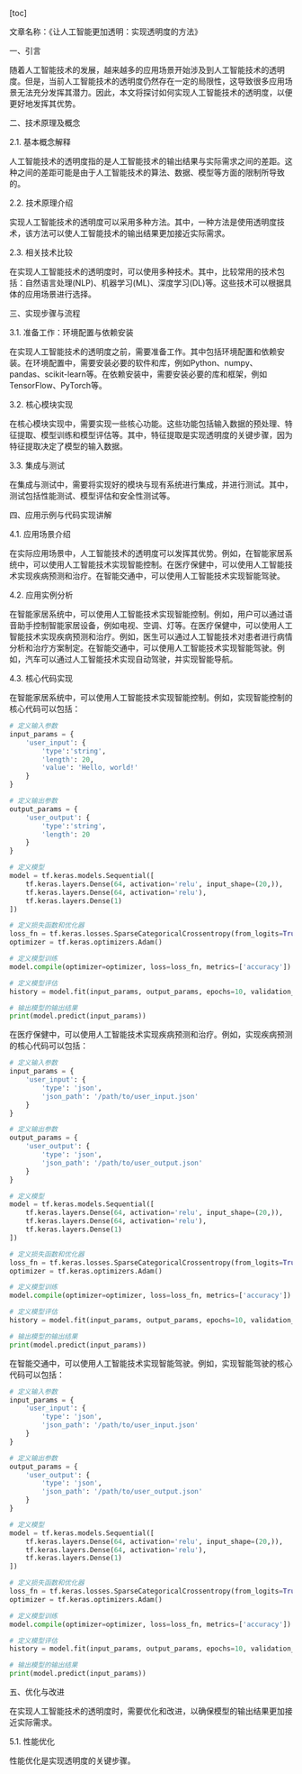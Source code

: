 
[toc]                    
                
                
文章名称：《让人工智能更加透明：实现透明度的方法》

一、引言

随着人工智能技术的发展，越来越多的应用场景开始涉及到人工智能技术的透明度。但是，当前人工智能技术的透明度仍然存在一定的局限性，这导致很多应用场景无法充分发挥其潜力。因此，本文将探讨如何实现人工智能技术的透明度，以便更好地发挥其优势。

二、技术原理及概念

2.1. 基本概念解释

人工智能技术的透明度指的是人工智能技术的输出结果与实际需求之间的差距。这种之间的差距可能是由于人工智能技术的算法、数据、模型等方面的限制所导致的。

2.2. 技术原理介绍

实现人工智能技术的透明度可以采用多种方法。其中，一种方法是使用透明度技术，该方法可以使人工智能技术的输出结果更加接近实际需求。

2.3. 相关技术比较

在实现人工智能技术的透明度时，可以使用多种技术。其中，比较常用的技术包括：自然语言处理(NLP)、机器学习(ML)、深度学习(DL)等。这些技术可以根据具体的应用场景进行选择。

三、实现步骤与流程

3.1. 准备工作：环境配置与依赖安装

在实现人工智能技术的透明度之前，需要准备工作。其中包括环境配置和依赖安装。在环境配置中，需要安装必要的软件和库，例如Python、numpy、pandas、scikit-learn等。在依赖安装中，需要安装必要的库和框架，例如TensorFlow、PyTorch等。

3.2. 核心模块实现

在核心模块实现中，需要实现一些核心功能。这些功能包括输入数据的预处理、特征提取、模型训练和模型评估等。其中，特征提取是实现透明度的关键步骤，因为特征提取决定了模型的输入数据。

3.3. 集成与测试

在集成与测试中，需要将实现好的模块与现有系统进行集成，并进行测试。其中，测试包括性能测试、模型评估和安全性测试等。

四、应用示例与代码实现讲解

4.1. 应用场景介绍

在实际应用场景中，人工智能技术的透明度可以发挥其优势。例如，在智能家居系统中，可以使用人工智能技术实现智能控制。在医疗保健中，可以使用人工智能技术实现疾病预测和治疗。在智能交通中，可以使用人工智能技术实现智能驾驶。

4.2. 应用实例分析

在智能家居系统中，可以使用人工智能技术实现智能控制。例如，用户可以通过语音助手控制智能家居设备，例如电视、空调、灯等。在医疗保健中，可以使用人工智能技术实现疾病预测和治疗。例如，医生可以通过人工智能技术对患者进行病情分析和治疗方案制定。在智能交通中，可以使用人工智能技术实现智能驾驶。例如，汽车可以通过人工智能技术实现自动驾驶，并实现智能导航。

4.3. 核心代码实现

在智能家居系统中，可以使用人工智能技术实现智能控制。例如，实现智能控制的核心代码可以包括：

```python
# 定义输入参数
input_params = {
    'user_input': {
        'type':'string',
        'length': 20,
        'value': 'Hello, world!'
    }
}

# 定义输出参数
output_params = {
    'user_output': {
        'type':'string',
        'length': 20
    }
}

# 定义模型
model = tf.keras.models.Sequential([
    tf.keras.layers.Dense(64, activation='relu', input_shape=(20,)),
    tf.keras.layers.Dense(64, activation='relu'),
    tf.keras.layers.Dense(1)
])

# 定义损失函数和优化器
loss_fn = tf.keras.losses.SparseCategoricalCrossentropy(from_logits=True)
optimizer = tf.keras.optimizers.Adam()

# 定义模型训练
model.compile(optimizer=optimizer, loss=loss_fn, metrics=['accuracy'])

# 定义模型评估
history = model.fit(input_params, output_params, epochs=10, validation_split=0.2)

# 输出模型的输出结果
print(model.predict(input_params))
```

在医疗保健中，可以使用人工智能技术实现疾病预测和治疗。例如，实现疾病预测的核心代码可以包括：

```python
# 定义输入参数
input_params = {
    'user_input': {
        'type': 'json',
        'json_path': '/path/to/user_input.json'
    }
}

# 定义输出参数
output_params = {
    'user_output': {
        'type': 'json',
        'json_path': '/path/to/user_output.json'
    }
}

# 定义模型
model = tf.keras.models.Sequential([
    tf.keras.layers.Dense(64, activation='relu', input_shape=(20,)),
    tf.keras.layers.Dense(64, activation='relu'),
    tf.keras.layers.Dense(1)
])

# 定义损失函数和优化器
loss_fn = tf.keras.losses.SparseCategoricalCrossentropy(from_logits=True)
optimizer = tf.keras.optimizers.Adam()

# 定义模型训练
model.compile(optimizer=optimizer, loss=loss_fn, metrics=['accuracy'])

# 定义模型评估
history = model.fit(input_params, output_params, epochs=10, validation_split=0.2)

# 输出模型的输出结果
print(model.predict(input_params))
```

在智能交通中，可以使用人工智能技术实现智能驾驶。例如，实现智能驾驶的核心代码可以包括：

```python
# 定义输入参数
input_params = {
    'user_input': {
        'type': 'json',
        'json_path': '/path/to/user_input.json'
    }
}

# 定义输出参数
output_params = {
    'user_output': {
        'type': 'json',
        'json_path': '/path/to/user_output.json'
    }
}

# 定义模型
model = tf.keras.models.Sequential([
    tf.keras.layers.Dense(64, activation='relu', input_shape=(20,)),
    tf.keras.layers.Dense(64, activation='relu'),
    tf.keras.layers.Dense(1)
])

# 定义损失函数和优化器
loss_fn = tf.keras.losses.SparseCategoricalCrossentropy(from_logits=True)
optimizer = tf.keras.optimizers.Adam()

# 定义模型训练
model.compile(optimizer=optimizer, loss=loss_fn, metrics=['accuracy'])

# 定义模型评估
history = model.fit(input_params, output_params, epochs=10, validation_split=0.2)

# 输出模型的输出结果
print(model.predict(input_params))
```

五、优化与改进

在实现人工智能技术的透明度时，需要优化和改进，以确保模型的输出结果更加接近实际需求。

5.1. 性能优化

性能优化是实现透明度的关键步骤。

